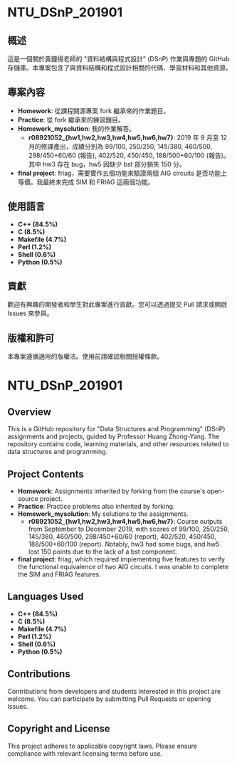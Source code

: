 # NTU_DSnP_201901

## 概述
這是一個關於黃鐘揚老師的 "資料結構與程式設計" (DSnP) 作業與專題的 GitHub 存儲庫。本專案包含了與資料結構和程式設計相關的代碼、學習材料和其他資源。

## 專案內容
- **Homework**: 從課程開源專案 fork 繼承來的作業題目。
- **Practice**: 從 fork 繼承來的練習題目。
- **Homework_mysolution**: 我的作業解答。
  - **r08921052_{hw1,hw2,hw3,hw4,hw5,hw6,hw7}**: 2019 年 9 月至 12 月的修課產出，成績分別為 99/100, 250/250, 145/380, 460/500, 298/450+60/60 (報告), 402/520, 450/450, 188/500+60/100 (報告)。其中 hw3 存在 bug，hw5 因缺少 bst 部分損失 150 分。
- **final project**: friag，需要實作五個功能來驗證兩個 AIG circuits 是否功能上等價。我最終未完成 SIM 和 FRIAG 這兩個功能。

## 使用語言
- **C++ (84.5%)**
- **C (8.5%)**
- **Makefile (4.7%)**
- **Perl (1.2%)**
- **Shell (0.6%)**
- **Python (0.5%)**

## 貢獻
歡迎有興趣的開發者和學生對此專案進行貢獻。您可以透過提交 Pull 請求或開啟 Issues 來參與。

## 版權和許可
本專案遵循適用的版權法。使用前請確認相關授權條款。



# NTU_DSnP_201901

## Overview
This is a GitHub repository for "Data Structures and Programming" (DSnP) assignments and projects, guided by Professor Huang Zhong-Yang. The repository contains code, learning materials, and other resources related to data structures and programming.

## Project Contents
- **Homework**: Assignments inherited by forking from the course's open-source project.
- **Practice**: Practice problems also inherited by forking.
- **Homework_mysolution**: My solutions to the assignments.
  - **r08921052_{hw1,hw2,hw3,hw4,hw5,hw6,hw7}**: Course outputs from September to December 2019, with scores of 99/100, 250/250, 145/380, 460/500, 298/450+60/60 (report), 402/520, 450/450, 188/500+60/100 (report). Notably, hw3 had some bugs, and hw5 lost 150 points due to the lack of a bst component.
- **final project**: friag, which required implementing five features to verify the functional equivalence of two AIG circuits. I was unable to complete the SIM and FRIAG features.

## Languages Used
- **C++ (84.5%)**
- **C (8.5%)**
- **Makefile (4.7%)**
- **Perl (1.2%)**
- **Shell (0.6%)**
- **Python (0.5%)**

## Contributions
Contributions from developers and students interested in this project are welcome. You can participate by submitting Pull Requests or opening Issues.

## Copyright and License
This project adheres to applicable copyright laws. Please ensure compliance with relevant licensing terms before use.
